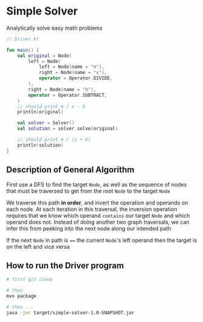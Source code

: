 # Simple Solver

Analytically solve easy math problems

```kotlin
// Driver.kt

fun main() {
    val original = Node(
        left = Node(
            left = Node(name = "m"),
            right = Node(name = "x"),
            operator = Operator.DIVIDE,
        ),
        right = Node(name = "b"),
        operator = Operator.SUBTRACT,
    )
    // should print m / x - b
    println(original)

    val solver = Solver()
    val solution = solver.solve(original)

    // should print m / (y + b)
    println(solution)
}
```

## Description of General Algorithm

First use a DFS to find the target `Node`, as well as the sequence of
nodes that must be traversed to get from the root `Node` to the target `Node`

We traverse this path **in order**, and invert the operation and operands on each node. 
At each iteration in this traversal, the inversion operation requires that we know which operand `contains` our target `Node` and which operand does not. Instead of
doing another two graph traversals, we can infer this from peeking into the next node along our intended path

If the next `Node` in path is `==` the current `Node`'s left operand then the target is on the left and vice versa

## How to run the Driver program

```bash
# first git clone

# then
mvn package

# then ...
java -jar target/simple-solver-1.0-SNAPSHOT.jar 
```